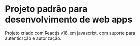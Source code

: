 # Projeto padrão para desenvolvimento de web apps

Projeto criado com Reactjs v18, em javascript, com suporte para autenticação e autorização.
